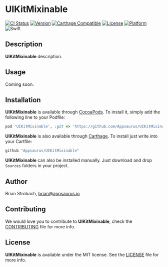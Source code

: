 # UIKitMixinable

[![CI Status](https://img.shields.io/circleci/project/github/Strobocop/UIKitMixinable.svg)](https://circleci.com/gh/Strobocop/UIKitMixinable)
[![Version](https://img.shields.io/cocoapods/v/UIKitMixinable.svg?style=flat)](http://cocoadocs.org/docsets/UIKitMixinable)
[![Carthage Compatible](https://img.shields.io/badge/Carthage-compatible-4BC51D.svg?style=flat)](https://github.com/Carthage/Carthage)
[![License](https://img.shields.io/cocoapods/l/UIKitMixinable.svg?style=flat)](http://cocoadocs.org/docsets/UIKitMixinable)
[![Platform](https://img.shields.io/cocoapods/p/UIKitMixinable.svg?style=flat)](http://cocoadocs.org/docsets/UIKitMixinable)
![Swift](https://img.shields.io/badge/%20in-swift%204.0-orange.svg)

## Description

**UIKitMixinable** description.

## Usage

Coming soon.

## Installation

**UIKitMixinable** is available through [CocoaPods](http://cocoapods.org). To install
it, simply add the following line to your Podfile:

```ruby
pod 'UIKitMixinable', :git => 'https://github.com/Appsaurus/UIKitMixinable'
```

**UIKitMixinable** is also available through [Carthage](https://github.com/Carthage/Carthage).
To install just write into your Cartfile:

```ruby
github "Appsaurus/UIKitMixinable"
```

**UIKitMixinable** can also be installed manually. Just download and drop `Sources` folders in your project.

## Author

Brian Strobach, brian@appsaurus.io

## Contributing

We would love you to contribute to **UIKitMixinable**, check the [CONTRIBUTING](github.com/Appsaurus/UIKitMixinable/blob/master/CONTRIBUTING.md) file for more info.

## License

**UIKitMixinable** is available under the MIT license. See the [LICENSE](github.com/Appsaurus/UIKitMixinable/blob/master/LICENSE.md) file for more info.
